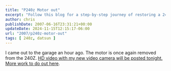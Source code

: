 ```yaml
---
title: "P240z Motor out"
excerpt: "Follow this blog for a step-by-step journey of restoring a 240Z engine, complete with HD video updates."
author: chris
publishDate: 2007-06-16T23:31:21+00:00
updateDate: 2024-11-15T12:15:17-06:00
url: "2007/p240z-motor-out"
tags: [ 240z, datsun ]
---
```


I came out to the garage an hour ago. The motor is once again removed from the 240Z. 
[HD video with my new video camera will be posted tonight. More work to do out here](/2007/high-definition-240z-engine-removal).

